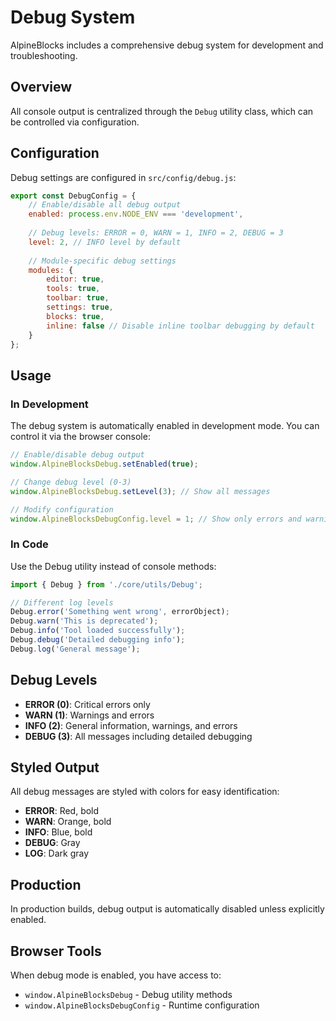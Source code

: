 # Debug System

AlpineBlocks includes a comprehensive debug system for development and troubleshooting.

## Overview

All console output is centralized through the `Debug` utility class, which can be controlled via configuration.

## Configuration

Debug settings are configured in `src/config/debug.js`:

```javascript
export const DebugConfig = {
    // Enable/disable all debug output
    enabled: process.env.NODE_ENV === 'development',
    
    // Debug levels: ERROR = 0, WARN = 1, INFO = 2, DEBUG = 3
    level: 2, // INFO level by default
    
    // Module-specific debug settings
    modules: {
        editor: true,
        tools: true,
        toolbar: true,
        settings: true,
        blocks: true,
        inline: false // Disable inline toolbar debugging by default
    }
};
```

## Usage

### In Development

The debug system is automatically enabled in development mode. You can control it via the browser console:

```javascript
// Enable/disable debug output
window.AlpineBlocksDebug.setEnabled(true);

// Change debug level (0-3)
window.AlpineBlocksDebug.setLevel(3); // Show all messages

// Modify configuration
window.AlpineBlocksDebugConfig.level = 1; // Show only errors and warnings
```

### In Code

Use the Debug utility instead of console methods:

```javascript
import { Debug } from './core/utils/Debug';

// Different log levels
Debug.error('Something went wrong', errorObject);
Debug.warn('This is deprecated');
Debug.info('Tool loaded successfully');
Debug.debug('Detailed debugging info');
Debug.log('General message');
```

## Debug Levels

- **ERROR (0)**: Critical errors only
- **WARN (1)**: Warnings and errors
- **INFO (2)**: General information, warnings, and errors
- **DEBUG (3)**: All messages including detailed debugging

## Styled Output

All debug messages are styled with colors for easy identification:

- **ERROR**: Red, bold
- **WARN**: Orange, bold  
- **INFO**: Blue, bold
- **DEBUG**: Gray
- **LOG**: Dark gray

## Production

In production builds, debug output is automatically disabled unless explicitly enabled.

## Browser Tools

When debug mode is enabled, you have access to:

- `window.AlpineBlocksDebug` - Debug utility methods
- `window.AlpineBlocksDebugConfig` - Runtime configuration